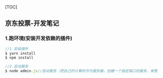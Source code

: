 [TOC]



## 京东投票-开发笔记

### 1.跑环境(安装开发依赖的插件)

```javascript
//1.安装插件
$ yarn install
$ npm install

//2.启动服务
$ node admin.js//启动服务（把自己的计算机作为服务器，创建一个指定端口的服务，来管理后台程序 -> 后台程序会根据客户端请求的需求，把对应的数据和业务逻辑实现）
```





